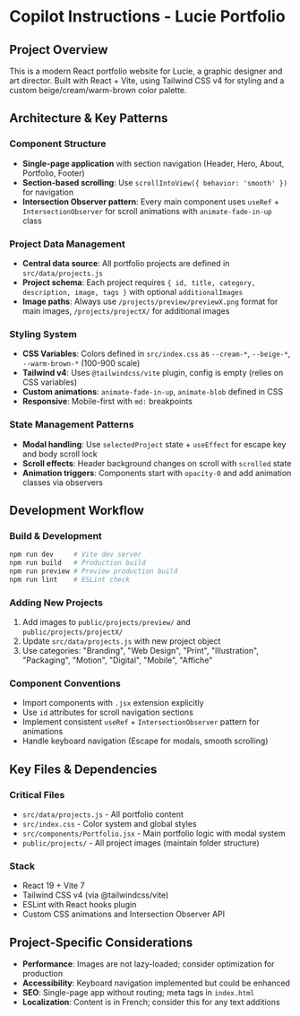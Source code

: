 # Copilot Instructions - Lucie Portfolio

## Project Overview
This is a modern React portfolio website for Lucie, a graphic designer and art director. Built with React + Vite, using Tailwind CSS v4 for styling and a custom beige/cream/warm-brown color palette.

## Architecture & Key Patterns

### Component Structure
- **Single-page application** with section navigation (Header, Hero, About, Portfolio, Footer)
- **Section-based scrolling**: Use `scrollIntoView({ behavior: 'smooth' })` for navigation
- **Intersection Observer pattern**: Every main component uses `useRef` + `IntersectionObserver` for scroll animations with `animate-fade-in-up` class

### Project Data Management
- **Central data source**: All portfolio projects are defined in `src/data/projects.js`
- **Project schema**: Each project requires `{ id, title, category, description, image, tags }` with optional `additionalImages`
- **Image paths**: Always use `/projects/preview/previewX.png` format for main images, `/projects/projectX/` for additional images

### Styling System
- **CSS Variables**: Colors defined in `src/index.css` as `--cream-*`, `--beige-*`, `--warm-brown-*` (100-900 scale)
- **Tailwind v4**: Uses `@tailwindcss/vite` plugin, config is empty (relies on CSS variables)
- **Custom animations**: `animate-fade-in-up`, `animate-blob` defined in CSS
- **Responsive**: Mobile-first with `md:` breakpoints

### State Management Patterns
- **Modal handling**: Use `selectedProject` state + `useEffect` for escape key and body scroll lock
- **Scroll effects**: Header background changes on scroll with `scrolled` state
- **Animation triggers**: Components start with `opacity-0` and add animation classes via observers

## Development Workflow

### Build & Development
```bash
npm run dev     # Vite dev server
npm run build   # Production build
npm run preview # Preview production build
npm run lint    # ESLint check
```

### Adding New Projects
1. Add images to `public/projects/preview/` and `public/projects/projectX/`
2. Update `src/data/projects.js` with new project object
3. Use categories: "Branding", "Web Design", "Print", "Illustration", "Packaging", "Motion", "Digital", "Mobile", "Affiche"

### Component Conventions
- Import components with `.jsx` extension explicitly
- Use `id` attributes for scroll navigation sections
- Implement consistent `useRef` + `IntersectionObserver` pattern for animations
- Handle keyboard navigation (Escape for modals, smooth scrolling)

## Key Files & Dependencies

### Critical Files
- `src/data/projects.js` - All portfolio content
- `src/index.css` - Color system and global styles
- `src/components/Portfolio.jsx` - Main portfolio logic with modal system
- `public/projects/` - All project images (maintain folder structure)

### Stack
- React 19 + Vite 7
- Tailwind CSS v4 (via @tailwindcss/vite)
- ESLint with React hooks plugin
- Custom CSS animations and Intersection Observer API

## Project-Specific Considerations
- **Performance**: Images are not lazy-loaded; consider optimization for production
- **Accessibility**: Keyboard navigation implemented but could be enhanced
- **SEO**: Single-page app without routing; meta tags in `index.html`
- **Localization**: Content is in French; consider this for any text additions
